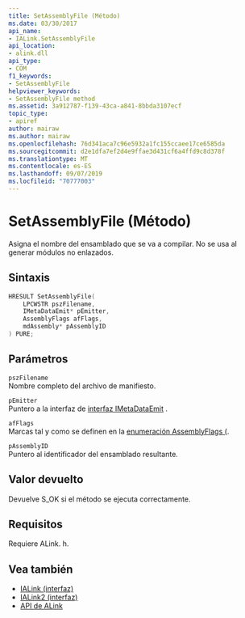 ```yaml
---
title: SetAssemblyFile (Método)
ms.date: 03/30/2017
api_name:
- IALink.SetAssemblyFile
api_location:
- alink.dll
api_type:
- COM
f1_keywords:
- SetAssemblyFile
helpviewer_keywords:
- SetAssemblyFile method
ms.assetid: 3a912787-f139-43ca-a841-8bbda3107ecf
topic_type:
- apiref
author: mairaw
ms.author: mairaw
ms.openlocfilehash: 76d341aca7c96e5932a1fc155ccaee17ce6585da
ms.sourcegitcommit: d2e1dfa7ef2d4e9ffae3d431cf6a4ffd9c8d378f
ms.translationtype: MT
ms.contentlocale: es-ES
ms.lasthandoff: 09/07/2019
ms.locfileid: "70777003"
---
```

# <a name="setassemblyfile-method"></a>SetAssemblyFile (Método)
Asigna el nombre del ensamblado que se va a compilar. No se usa al generar módulos no enlazados.  
  
## <a name="syntax"></a>Sintaxis  
  
```cpp  
HRESULT SetAssemblyFile(  
    LPCWSTR pszFilename,  
    IMetaDataEmit* pEmitter,  
    AssemblyFlags afFlags,  
    mdAssembly* pAssemblyID  
) PURE;  
```  
  
## <a name="parameters"></a>Parámetros  
 `pszFilename`  
 Nombre completo del archivo de manifiesto.  
  
 `pEmitter`  
 Puntero a la interfaz de [interfaz IMetaDataEmit](../metadata/imetadataemit-interface.md) .  
  
 `afFlags`  
 Marcas tal y como se definen en la [enumeración AssemblyFlags (](../metadata/assemblyflags-enumeration.md).  
  
 `pAssemblyID`  
 Puntero al identificador del ensamblado resultante.  
  
## <a name="return-value"></a>Valor devuelto  
 Devuelve S_OK si el método se ejecuta correctamente.  
  
## <a name="requirements"></a>Requisitos  
 Requiere ALink. h.  
  
## <a name="see-also"></a>Vea también

- [IALink (interfaz)](ialink-interface.md)
- [IALink2 (interfaz)](ialink2-interface.md)
- [API de ALink](index.md)
